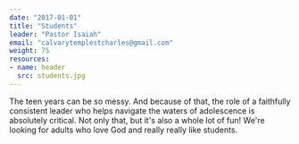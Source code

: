 ```yaml
---
date: "2017-01-01"
title: "Students"
leader: "Pastor Isaiah"
email: "calvarytemplestcharles@gmail.com"
weight: 75
resources:
- name: header
  src: students.jpg
---
```


The teen years can be so messy. And because of that, the role of a faithfully consistent leader who helps navigate the waters of adolescence is absolutely critical. Not only that, but it's also a whole lot of fun! We're looking for adults who love God and really really like students. 


